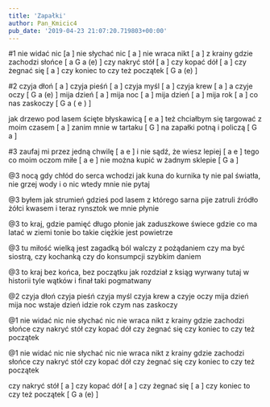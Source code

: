 ```yaml
---
title: 'Zapałki'
author: Pan_Kmicic4
pub_date: '2019-04-23 21:07:20.719803+00:00'
---
```


#1
nie widać nic [a ]
nie słychać nic [ a ]
nie wraca nikt [ a ]
z krainy gdzie zachodzi słońce [ a G a (e) ]
czy nakryć stół [ a ]
czy kopać dół [ a ]
czy żegnać się [ a ]
czy koniec to czy też początek [ G a (e) ]

#2
czyja dłoń [ a ]
czyja pieśń [ a ]
czyja myśl [ a ]
czyja krew [ a ]
a czyje oczy [ G a (e) ]
mija dzień [ a ]
mija noc [ a ]
mija dzień [ a ]
mija rok [ a ]
co nas zaskoczy [ G a ( e ) ]

jak drzewo pod lasem ścięte błyskawicą [ e a ]
też chciałbym się targować z moim czasem [ a ]
zanim mnie w tartaku [ G ]
na zapałki potną i policzą [ G a ]

#3
zaufaj mi przez jedną chwilę  [ a e ]
i nie sądź, że wiesz lepiej [ a e ]
tego co moim oczom miłe [ a e ]
nie można kupić w żadnym sklepie [ G a ]

@3
nocą gdy chłód do serca wchodzi
jak kuna do kurnika
ty nie pal światła, nie grzej wody
i o nic wtedy mnie nie pytaj

@3
byłem jak strumień gdzieś pod lasem
z którego sarna pije
zatruli źródło żółci kwasem
i teraz rynsztok we mnie płynie

@3
to kraj, gdzie pamięć długo płonie
jak zaduszkowe świece
gdzie co ma latać w ziemi tonie
bo takie ciężkie jest powietrze

@3
tu miłość wielką jest zagadką
ból walczy z pożądaniem
czy ma być siostrą, czy kochanką
czy do konsumpcji szybkim daniem

@3
to kraj bez końca, bez początku
jak rozdział z ksiąg wyrwany
tutaj w historii tyle wątków
i finał taki pogmatwany

@2
czyja dłoń
czyja pieśń
czyja myśl
czyja krew
a czyje oczy
mija dzień
mija noc
wstaje dzień
idzie rok
czym nas zaskoczy

@1
nie widać nic
nie słychać nic
nie wraca nikt
z krainy gdzie zachodzi słońce
czy nakryć stół
czy kopać dół
czy żegnać się
czy koniec to czy też początek

@1
nie widać nic
nie słychać nic
nie wraca nikt
z krainy gdzie zachodzi słońce
czy nakryć stół
czy kopać dół
czy żegnać się
czy koniec to czy też początek

czy nakryć stół [ a ]
czy kopać dół [ a ]
czy żegnać się [ a ]
czy koniec to czy też początek [ G a (e) ]